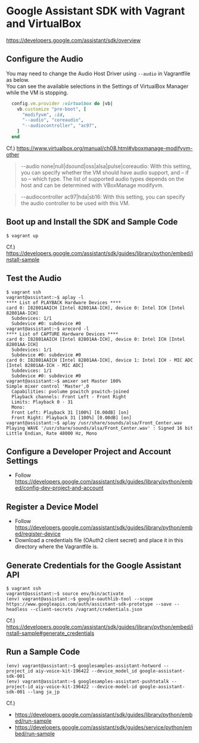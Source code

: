 # Google Assistant SDK with Vagrant and VirtualBox

https://developers.google.com/assistant/sdk/overview

## Configure the Audio

You may need to change the Audio Host Driver using `--audio` in Vagrantfile as below.  
You can see the available selections in the Settings of VirtualBox Manager while the VM is stopping. 

```ruby
  config.vm.provider :virtualbox do |vb|
    vb.customize "pre-boot", [
      "modifyvm", :id,
      "--audio", "coreaudio",
      "--audiocontroller", "ac97",
    ]
  end
```

Cf.) https://www.virtualbox.org/manual/ch08.html#vboxmanage-modifyvm-other

> --audio none|null|dsound|oss|alsa|pulse|coreaudio: With this setting, you can specify whether the VM should have audio support, and – if so – which type. The list of supported audio types depends on the host and can be determined with VBoxManage modifyvm.

> --audiocontroller ac97|hda|sb16: With this setting, you can specify the audio controller to be used with this VM.

## Boot up and Install the SDK and Sample Code

```
$ vagrant up
```

Cf.) https://developers.google.com/assistant/sdk/guides/library/python/embed/install-sample

## Test the Audio

```
$ vagrant ssh
vagrant@assistant:~$ aplay -l
**** List of PLAYBACK Hardware Devices ****
card 0: I82801AAICH [Intel 82801AA-ICH], device 0: Intel ICH [Intel 82801AA-ICH]
  Subdevices: 1/1
  Subdevice #0: subdevice #0
vagrant@assistant:~$ arecord -l
**** List of CAPTURE Hardware Devices ****
card 0: I82801AAICH [Intel 82801AA-ICH], device 0: Intel ICH [Intel 82801AA-ICH]
  Subdevices: 1/1
  Subdevice #0: subdevice #0
card 0: I82801AAICH [Intel 82801AA-ICH], device 1: Intel ICH - MIC ADC [Intel 82801AA-ICH - MIC ADC]
  Subdevices: 1/1
  Subdevice #0: subdevice #0
vagrant@assistant:~$ amixer set Master 100%
Simple mixer control 'Master',0
  Capabilities: pvolume pswitch pswitch-joined
  Playback channels: Front Left - Front Right
  Limits: Playback 0 - 31
  Mono:
  Front Left: Playback 31 [100%] [0.00dB] [on]
  Front Right: Playback 31 [100%] [0.00dB] [on]
vagrant@assistant:~$ aplay /usr/share/sounds/alsa/Front_Center.wav
Playing WAVE '/usr/share/sounds/alsa/Front_Center.wav' : Signed 16 bit Little Endian, Rate 48000 Hz, Mono
```

## Configure a Developer Project and Account Settings

- Follow https://developers.google.com/assistant/sdk/guides/library/python/embed/config-dev-project-and-account

## Register a Device Model

- Follow https://developers.google.com/assistant/sdk/guides/library/python/embed/register-device
- Download a credentials file (OAuth2 client secret) and place it in this directory where the Vagrantfile is.

## Generate Credentials for the Google Assistant API

```
$ vagrant ssh
vagrant@assistant:~$ source env/bin/activate
(env) vagrant@assistant:~$ google-oauthlib-tool --scope https://www.googleapis.com/auth/assistant-sdk-prototype --save --headless --client-secrets /vagrant/credentials.json
```

Cf.) https://developers.google.com/assistant/sdk/guides/library/python/embed/install-sample#generate_credentials

## Run a Sample Code

```
(env) vagrant@assistant:~$ googlesamples-assistant-hotword --project_id aiy-voice-kit-196422 --device_model_id google-assistant-sdk-001
(env) vagrant@assistant:~$ googlesamples-assistant-pushtotalk --project-id aiy-voice-kit-196422 --device-model-id google-assistant-sdk-001 --lang ja_jp
```

Cf.)
- https://developers.google.com/assistant/sdk/guides/library/python/embed/run-sample
- https://developers.google.com/assistant/sdk/guides/service/python/embed/run-sample
